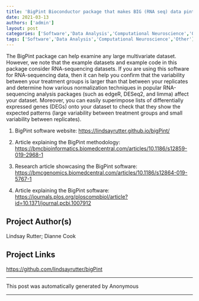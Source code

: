 ```yaml
---
title: 'BigPint Bioconductor package that makes BIG (RNA seq) data pint sized'
date: 2021-03-13
authors: ['admin']
layout: post
categories: ['Software','Data Analysis','Computational Neuroscience','Other']
tags: ['Software','Data Analysis','Computational Neuroscience','Other']
---
```

The BigPint package can help examine any large multivariate dataset. However, we note that the example datasets and example code in this package consider RNA-sequencing datasets. If you are using this software for RNA-sequencing data, then it can help you confirm that the variability between your treatment groups is larger than that between your replicates and determine how various normalization techniques in popular RNA-sequencing analysis packages (such as edgeR, DESeq2, and limma) affect your dataset. Moreover, you can easily superimpose lists of differentially expressed genes (DEGs) onto your dataset to check that they show the expected patterns (large variability between treatment groups and small variability between replicates).

1) BigPint software website: https://lindsayrutter.github.io/bigPint/

2) Article explaining the BigPint methodology: https://bmcbioinformatics.biomedcentral.com/articles/10.1186/s12859-019-2968-1

3) Research article showcasing the BigPint software:
https://bmcgenomics.biomedcentral.com/articles/10.1186/s12864-019-5767-1

4) Article explaining the BigPint software: https://journals.plos.org/ploscompbiol/article?id=10.1371/journal.pcbi.1007912
## Project Author(s)
Lindsay Rutter; Dianne Cook
## Project Links
https://github.com/lindsayrutter/bigPint
***
This post was automatically generated by
Anonymous
***

